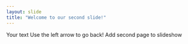 ```yaml
---
layout: slide
title: "Welcome to our second slide!"
---
```

Your text
Use the left arrow to go back!
Add second page to slideshow
